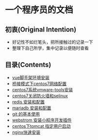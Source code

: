 # 一个程序员的文档

## 初衷(Original Intention)

- 好记性不如烂笔头，把所接触过的记录一下
- 整理下自己所学，集中记录以便随时查看

## 目录(Contents)

- [vue脚手架环境安装](Vuecli-Settings.md)
- [桥接模式下centos7网络配置](centos/network-setting.md)
- [centos7系统vmware-tools安装](centos/vmware-tools-install.md)
- [centos7关闭防火墙和selinux](centos/firewalld-and-selinux-setting.md)
- [redis 安装和配置](centos/redis-install.md)
- [mariadb 安装和配置](centos/mariadb-install.md)
- [git 的基本使用](develop/git-basic-use.md)
- [webstrom 安装小程序开发插件](develop/webstrom-plugin-miniApp.md)
- [centos下tomcat 指定用户启动](tomcat-start-setting.md)
- [nginx快速安装](nginx-install.md)

